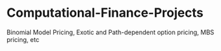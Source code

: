 # Computational-Finance-Projects
Binomial Model Pricing, Exotic and Path-dependent option pricing, MBS pricing, etc
